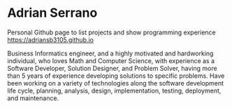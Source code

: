 # Adrian Serrano
Personal Github page to list projects and show programming experience
https://adriansb3105.github.io

Business Informatics engineer, and a highly motivated and hardworking individual, who loves Math and Computer Science, with experience as a Software Developer, Solution Designer, and Problem Solver, having more than 5 years of experience developing solutions to specific problems. Have been working on a variety of technologies along the software development life cycle, planning, analysis, design, implementation, testing, deployment, and maintenance.
